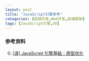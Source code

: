 ```yaml
---
layout: post
title: "JavaScript引擎参考"
categories: [前端开发,Web开发,前端框架]
tags: [JavaScript引擎,V8]
---
```




















### 参考资料

0. [[译] JavaScript 引擎基础：原型优化](https://juejin.im/entry/5b7e108851882542c20f2018?utm_source=gold_browser_extension)

